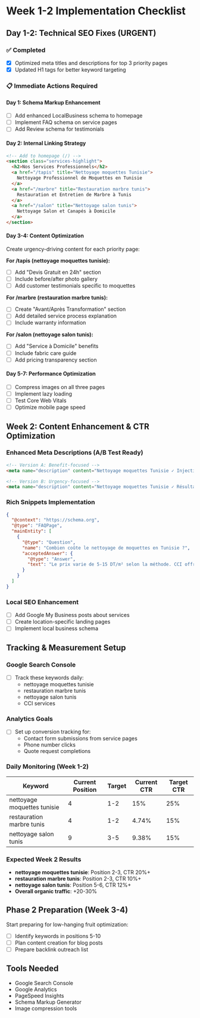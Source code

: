 # Week 1-2 Implementation Checklist
## Day 1-2: Technical SEO Fixes (URGENT)

### ✅ Completed
- [x] Optimized meta titles and descriptions for top 3 priority pages
- [x] Updated H1 tags for better keyword targeting

### 📋 Immediate Actions Required

#### Day 1: Schema Markup Enhancement
- [ ] Add enhanced LocalBusiness schema to homepage
- [ ] Implement FAQ schema on service pages
- [ ] Add Review schema for testimonials

#### Day 2: Internal Linking Strategy
```html
<!-- Add to homepage (/) -->
<section class="services-highlight">
  <h2>Nos Services Professionnels</h2>
  <a href="/tapis" title="Nettoyage moquettes Tunisie">
    Nettoyage Professionnel de Moquettes en Tunisie
  </a>
  <a href="/marbre" title="Restauration marbre tunis">
    Restauration et Entretien de Marbre à Tunis
  </a>
  <a href="/salon" title="Nettoyage salon tunis">
    Nettoyage Salon et Canapés à Domicile
  </a>
</section>
```

#### Day 3-4: Content Optimization
Create urgency-driving content for each priority page:

**For /tapis (nettoyage moquettes tunisie):**
- [ ] Add "Devis Gratuit en 24h" section
- [ ] Include before/after photo gallery
- [ ] Add customer testimonials specific to moquettes

**For /marbre (restauration marbre tunis):**
- [ ] Create "Avant/Après Transformation" section
- [ ] Add detailed service process explanation
- [ ] Include warranty information

**For /salon (nettoyage salon tunis):**
- [ ] Add "Service à Domicile" benefits
- [ ] Include fabric care guide
- [ ] Add pricing transparency section

#### Day 5-7: Performance Optimization
- [ ] Compress images on all three pages
- [ ] Implement lazy loading
- [ ] Test Core Web Vitals
- [ ] Optimize mobile page speed

## Week 2: Content Enhancement & CTR Optimization

### Enhanced Meta Descriptions (A/B Test Ready)
```html
<!-- Version A: Benefit-focused -->
<meta name="description" content="Nettoyage moquettes Tunisie ✓ Injection-extraction ✓ Séchage 1h ✓ Devis gratuit ✓ 5 ans d'expérience">

<!-- Version B: Urgency-focused -->
<meta name="description" content="Nettoyage moquettes Tunisie ✓ Résultats garantis ✓ Intervention 48h ✓ Devis gratuit ✓ +216 98 557 766">
```

### Rich Snippets Implementation
```json
{
  "@context": "https://schema.org",
  "@type": "FAQPage",
  "mainEntity": [
    {
      "@type": "Question",
      "name": "Combien coûte le nettoyage de moquettes en Tunisie ?",
      "acceptedAnswer": {
        "@type": "Answer",
        "text": "Le prix varie de 5-15 DT/m² selon la méthode. CCI offre un devis gratuit pour tout nettoyage moquettes Tunisie."
      }
    }
  ]
}
```

### Local SEO Enhancement
- [ ] Add Google My Business posts about services
- [ ] Create location-specific landing pages
- [ ] Implement local business schema

## Tracking & Measurement Setup

### Google Search Console
- [ ] Track these keywords daily:
  - nettoyage moquettes tunisie
  - restauration marbre tunis
  - nettoyage salon tunis
  - CCI services

### Analytics Goals
- [ ] Set up conversion tracking for:
  - Contact form submissions from service pages
  - Phone number clicks
  - Quote request completions

### Daily Monitoring (Week 1-2)
| Keyword | Current Position | Target | Current CTR | Target CTR |
|---------|------------------|--------|-------------|------------|
| nettoyage moquettes tunisie | 4 | 1-2 | 15% | 25% |
| restauration marbre tunis | 4 | 1-2 | 4.74% | 15% |
| nettoyage salon tunis | 9 | 3-5 | 9.38% | 15% |

### Expected Week 2 Results
- **nettoyage moquettes tunisie**: Position 2-3, CTR 20%+
- **restauration marbre tunis**: Position 2-3, CTR 10%+
- **nettoyage salon tunis**: Position 5-6, CTR 12%+
- **Overall organic traffic**: +20-30%

## Phase 2 Preparation (Week 3-4)
Start preparing for low-hanging fruit optimization:
- [ ] Identify keywords in positions 5-10
- [ ] Plan content creation for blog posts
- [ ] Prepare backlink outreach list

## Tools Needed
- Google Search Console
- Google Analytics
- PageSpeed Insights
- Schema Markup Generator
- Image compression tools